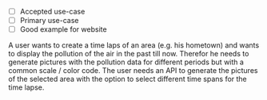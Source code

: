 - [ ] Accepted use-case
- [ ] Primary use-case
- [ ] Good example for website

A user wants to create a time laps of an area (e.g. his hometown) and wants to display the pollution of the air in the past till now.
Therefor he needs to generate pictures with the pollution data for different periods but with a common scale / color code.
The user needs an API to generate the pictures of the selected area with the option to select different time spans for the time lapse.
